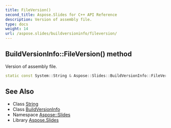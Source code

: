 ```yaml
---
title: FileVersion()
second_title: Aspose.Slides for C++ API Reference
description: Version of assembly file.
type: docs
weight: 14
url: /aspose.slides/buildversioninfo/fileversion/
---
```

## BuildVersionInfo::FileVersion() method


Version of assembly file.

```cpp
static const System::String & Aspose::Slides::BuildVersionInfo::FileVersion()
```

## See Also

* Class [String](../../../system/string/)
* Class [BuildVersionInfo](../)
* Namespace [Aspose::Slides](../../)
* Library [Aspose.Slides](../../../)